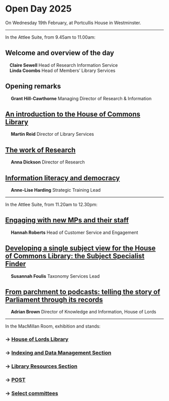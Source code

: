 <h1>
		Open Day 2025
</h1>

On Wednesday 19th February, at Portcullis House in Westminster.

---

In the Attlee Suite, from 9.45am to 11.00am:

## Welcome and overview of the day
&emsp;**Claire Sewell** Head of Research Information Service<br>
&emsp;**Linda Coombs** Head of Members’ Library Services

## Opening remarks
&emsp; **Grant Hill-Cawthorne** Managing Director of Research & Information

## [An introduction to the House of Commons Library](https://docs.google.com/presentation/d/14siW-xpKTgNtK2lUbviLOcTlRe4iwDQyKJzs_QBTF2g/edit?usp=sharing)
&emsp; **Martin Reid** Director of Library Services

## [The work of Research](https://docs.google.com/presentation/d/1fnTe4fv_vMwy1t5Hdw3VjYJa8Z3wGwuVR1_shDvPhiM/edit?usp=sharing)
&emsp; **Anna Dickson** Director of Research

## [Information literacy and democracy](https://docs.google.com/presentation/d/1CQbWhYFEPhWJwwEwUQ7qZf1nRUXTbM6NW0QftDmgsrM/edit?usp=sharing)
&emsp; **Anne-Lise Harding** Strategic Training Lead

---

In the Attlee Suite, from 11.20am to 12.30pm:

## [Engaging with new MPs and their staff](https://docs.google.com/presentation/d/1KR7ZM6au14VpspzJIzJnb7XN9W24PJ6IO_1Ss_Jdhvs/edit?usp=sharing)
&emsp; **Hannah Roberts** Head of Customer Service and Engagement

## [Developing a single subject view for the House of Commons Library: the Subject Specialist Finder](https://docs.google.com/presentation/d/1-K8RlPZCcr8_Wv8C6BDHlU-Y7S48ut0KdNJ5M6TDqYQ/edit?usp=sharing)
&emsp; **Susannah Foulis** Taxonomy Services Lead

## [From parchment to podcasts: telling the story of Parliament through its records](https://docs.google.com/presentation/d/1f_L63-M2aEiql2zLDrV9ubdCbchB8tnvQD_EpKeq0E8/edit?usp=sharing)
&emsp; **Adrian Brown** Director of Knowledge and Information, House of Lords

---
		
In the MacMillan Room, exhibition and stands:

### &rarr; [House of Lords Library](hllibrary)

### &rarr; [Indexing and Data Management Section](idms)

### &rarr; [Library Resources Section](lrs)

### &rarr; [POST](post)

### &rarr; [Select committees](selcomms)


